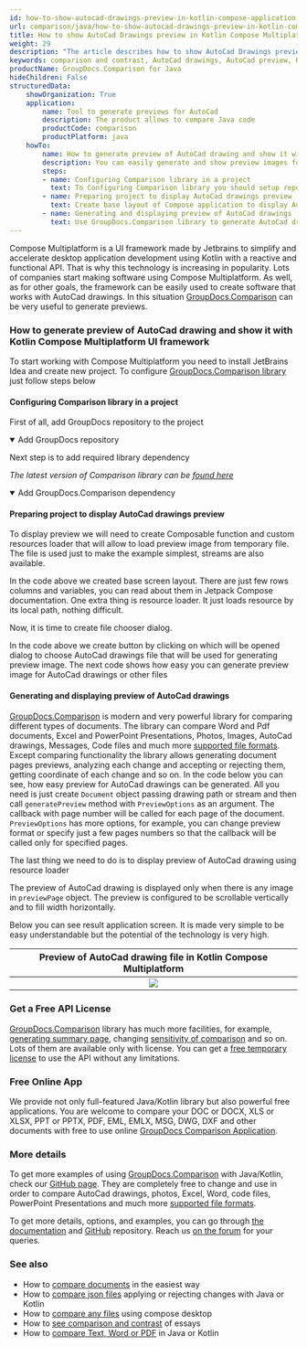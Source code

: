 ```yaml
---
id: how-to-show-autocad-drawings-preview-in-kotlin-compose-application
url: comparison/java/how-to-show-autocad-drawings-preview-in-kotlin-compose-application
title: How to show AutoCad Drawings preview in Kotlin Compose Multiplatform application
weight: 29
description: "The article describes how to show AutoCad Drawings preview in Kotlin Compose application using GroupDocs.Comparison"
keywords: comparison and contrast, AutoCad drawings, AutoCad preview, Kotlin Compose Multiplatform application
productName: GroupDocs.Comparison for Java
hideChildren: False
structuredData:
    showOrganization: True
    application:
        name: Tool to generate previews for AutoCad
        description: The product allows to compare Java code
        productCode: comparison
        productPlatform: java
    howTo:
        name: How to generate preview of AutoCad drawing and show it with Kotlin Compose Multiplatform UI framework
        description: You can easily generate and show preview images for AutoCad drawings
        steps:
        - name: Configuring Comparison library in a project
          text: To Configuring Comparison library you should setup repository and add maven dependency
        - name: Preparing project to display AutoCad drawings preview
          text: Create base layout of Compose application to display AutoCad drawings preview in it
        - name: Generating and displaying preview of AutoCad drawings
          text: Use GroupDocs.Comparison library to generate AutoCad drawings preview and display it using Kotlin Compose
---
```

Compose Multiplatform is a UI framework made by Jetbrains to simplify and accelerate desktop application development using Kotlin with a reactive and functional API. That is why this technology is increasing in popularity. Lots of companies start making software using Compose Multiplatform. As well, as for other goals, the framework can be easily used to create software that works with AutoCad drawings. In this situation [GroupDocs.Comparison](https://products.groupdocs.com/comparison) can be very useful to generate previews.

### How to generate preview of AutoCad drawing and show it with Kotlin Compose Multiplatform UI framework

To start working with Compose Multiplatform you need to install JetBrains Idea and create new project. To configure [GroupDocs.Comparison library](https://repository.groupdocs.com/comparison/) just follow steps below

#### Configuring Comparison library in a project

First of all, add GroupDocs repository to the project

<details open><summary>Add GroupDocs repository</summary><blockquote>

<script src="https://gist.github.com/groupdocs-comparison-gists/d75ac956735fabd2a53613e54e3b7039.js"></script>

</blockquote></details>

Next step is to add required library dependency

_The latest version of Comparison library can be [found here](https://repository.groupdocs.com/comparison/)_

<details open><summary>Add GroupDocs.Comparison dependency</summary><blockquote>

<script src="https://gist.github.com/groupdocs-comparison-gists/afcee955994941d17ce917654c98b25d.js"></script>

</blockquote></details>

#### Preparing project to display AutoCad drawings preview

To display preview we will need to create Composable function and custom resources loader that will allow to load preview image from temporary file. The file is used just to make the example simplest, streams are also available.

<script src="https://gist.github.com/groupdocs-comparison-gists/5bbdde8d898dde2fde20507baca6de86.js"></script>

In the code above we created base screen layout. There are just few rows columns and variables, you can read about them in Jetpack Compose documentation. One extra thing is resource loader. It just loads resource by its local path, nothing difficult.

Now, it is time to create file chooser dialog.

<script src="https://gist.github.com/groupdocs-comparison-gists/d4278b77570d3ebad8f9fc83676b6f94.js"></script>

In the code above we create button by clicking on which will be opened dialog to choose AutoCad drawings file that will be used for generating preview image.
The next code shows how easy you can generate preview image for AutoCad drawings or other files

<script src="https://gist.github.com/groupdocs-comparison-gists/a2c0a660e5d00e1ca54201d00e15ee81.js"></script>

#### Generating and displaying preview of AutoCad drawings

[GroupDocs.Comparison](https://products.groupdocs.com/comparison/java) is  modern and very powerful library for comparing different types of documents. The library can compare Word and Pdf documents, Excel and PowerPoint Presentations, Photos, Images, AutoCad drawings, Messages, Code files and much more [supported file formats](/comparison/java/supported-document-formats/). Except comparing functionality the library allows generating document pages previews, analyzing each change and accepting or rejecting them, getting coordinate of each change and so on.
In the code below you can see, how easy preview for AutoCad drawings can be generated. All you need is just create `Document` object passing drawing path or stream and then call `generatePreview` method with `PreviewOptions` as an argument. The callback with page number will be called for each page of the document. `PreviewOptions` has more options, for example, you can change preview format or specify just a few pages numbers so that the callback will be called only for specified pages.

The last thing we need to do is to display preview of AutoCad drawing using resource loader

<script src="https://gist.github.com/groupdocs-comparison-gists/36d972bf08dbeb494765418a4093d982.js"></script>

The preview of AutoCad drawing is displayed only when there is any image in `previewPage` object. The preview is configured to be scrollable vertically and to fill width horizontally.

Below you can see result application screen. It is made very simple to be easy understandable but the potential of the technology is very high. 

|                  Preview of AutoCad drawing file in Kotlin Compose Multiplatform                   |
|:--------------------------------------------------------------------------------------------------:|
| ![](/comparison/java/images/how-to-show-autocad-drawings-preview-in-kotlin-compose-application.png) |

### Get a Free API License

[GroupDocs.Comparison](https://products.groupdocs.com/comparison/java) library has much more facilities, for example, [generating summary page](/comparison/java/get-only-summary-page/), changing [sensitivity of comparison](/comparison/java/adjusting-comparison-sensitivity/) and so on. Lots of them are available only with license. You can get a [free temporary license](https://purchase.groupdocs.com/temporary-license) to use the API without any limitations.

### Free Online App
We provide not only full-featured Java/Kotlin library but also powerful free applications.
You are welcome to compare your DOC or DOCX, XLS or XLSX, PPT or PPTX, PDF, EML, EMLX, MSG, DWG, DXF and other documents with free to use online [GroupDocs Comparison Application](https://products.groupdocs.app/comparison).

### More details

To get more examples of using [GroupDocs.Comparison](https://products.groupdocs.com/comparison) with Java/Kotlin, check our [GitHub page](https://github.com/groupdocs-comparison/GroupDocs.Comparison-for-Java). They are completely free to change and use in order to compare AutoCad drawings, photos, Excel, Word, code files, PowerPoint Presentations and much more [supported file formats](/comparison/java/supported-document-formats/).

To get more details, options, and examples, you can go through [the documentation](/comparison/java/getting-started/) and [GitHub](https://github.com/groupdocs-comparison) repository. Reach us [on the forum](https://forum.groupdocs.com/) for your queries.

### See also

* How to [compare documents](/comparison/java/how-to-compare-documents-in-the-easiest-way) in the easiest way
* How to [compare json files](/comparison/java/how-to-compare-files-in-java-or-kotlin) applying or rejecting changes with Java or Kotlin
* How to [compare any files](/comparison/java/how-to-compare-any-files-using-compose-desktop) using compose desktop
* How to [see comparison and contrast](/comparison/java/how-to-see-comparison-and-contrast-of-essays) of essays
* How to [compare Text, Word or PDF](/comparison/java/how-to-compare-text-word-pdf-in-java-or-kotlin) in Java or Kotlin